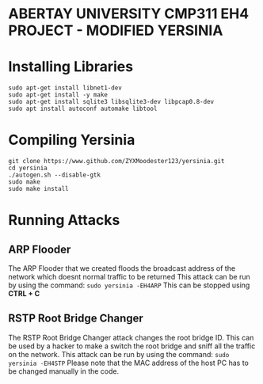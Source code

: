 # **ABERTAY UNIVERSITY CMP311 EH4 PROJECT - MODIFIED YERSINIA**

# Installing Libraries
```
sudo apt-get install libnet1-dev
sudo apt-get install -y make
sudo apt-get install sqlite3 libsqlite3-dev libpcap0.8-dev
sudo apt install autoconf automake libtool
```
# Compiling Yersinia
```
git clone https://www.github.com/ZYXMoodester123/yersinia.git
cd yersinia
./autogen.sh --disable-gtk
sudo make
sudo make install
```

# Running Attacks
## ARP Flooder
The ARP Flooder that we created floods the broadcast address of the network which doesnt normal traffic to be returned
This attack can be run by using the command:
`sudo yersinia -EH4ARP`
This can be stopped using **CTRL + C** 

## RSTP Root Bridge Changer
The RSTP Root Bridge Changer attack changes the root bridge ID. This can be used by a hacker to make a switch the root bridge and sniff all the traffic on the network.
This attack can be run by using the command:
`sudo yersinia -EH4STP`
Please note that the MAC address of the host PC has to be changed manually in the code.

